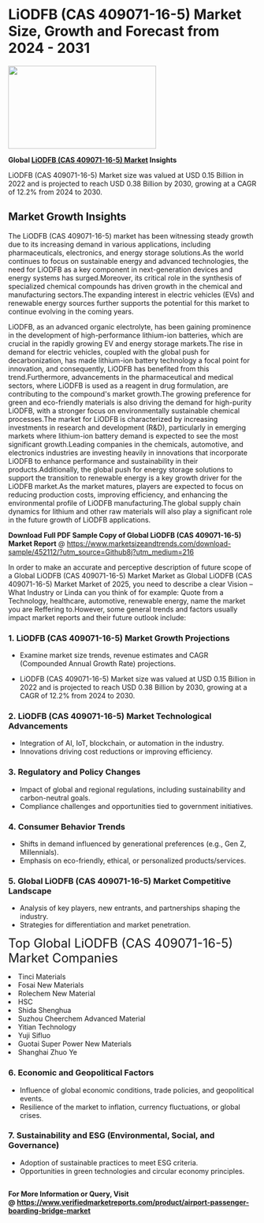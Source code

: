 <H1>LiODFB (CAS 409071-16-5) Market Size, Growth and Forecast from 2024 - 2031</H1><img class="aligncenter size-medium wp-image-584254" src="https://thirdeyenews.in/wp-content/uploads/2024/09/Global-Market-Research-300x168.jpeg" alt="" width="300" height="168" /><p><strong>Global&nbsp;<a href="https://www.marketsizeandtrends.com/download-sample/452112/?utm_source=Github8j?utm_medium=216">LiODFB (CAS 409071-16-5) Market</a> Insights</strong></p><p>LiODFB (CAS 409071-16-5) Market size was valued at USD 0.15 Billion in 2022 and is projected to reach USD 0.38 Billion by 2030, growing at a CAGR of 12.2% from 2024 to 2030.</p><p><h2>Market Growth Insights</h2> <p>The LiODFB (CAS 409071-16-5) market has been witnessing steady growth due to its increasing demand in various applications, including pharmaceuticals, electronics, and energy storage solutions.As the world continues to focus on sustainable energy and advanced technologies, the need for LiODFB as a key component in next-generation devices and energy systems has surged.Moreover, its critical role in the synthesis of specialized chemical compounds has driven growth in the chemical and manufacturing sectors.The expanding interest in electric vehicles (EVs) and renewable energy sources further supports the potential for this market to continue evolving in the coming years.</p> <p>LiODFB, as an advanced organic electrolyte, has been gaining prominence in the development of high-performance lithium-ion batteries, which are crucial in the rapidly growing EV and energy storage markets.The rise in demand for electric vehicles, coupled with the global push for decarbonization, has made lithium-ion battery technology a focal point for innovation, and consequently, LiODFB has benefited from this trend.Furthermore, advancements in the pharmaceutical and medical sectors, where LiODFB is used as a reagent in drug formulation, are contributing to the compound's market growth.The growing preference for green and eco-friendly materials is also driving the demand for high-purity LiODFB, with a stronger focus on environmentally sustainable chemical processes.The market for LiODFB is characterized by increasing investments in research and development (R&D), particularly in emerging markets where lithium-ion battery demand is expected to see the most significant growth.Leading companies in the chemicals, automotive, and electronics industries are investing heavily in innovations that incorporate LiODFB to enhance performance and sustainability in their products.Additionally, the global push for energy storage solutions to support the transition to renewable energy is a key growth driver for the LiODFB market.As the market matures, players are expected to focus on reducing production costs, improving efficiency, and enhancing the environmental profile of LiODFB manufacturing.The global supply chain dynamics for lithium and other raw materials will also play a significant role in the future growth of LiODFB applications.<p><span class=""><strong>Download Full PDF Sample Copy of Global LiODFB (CAS 409071-16-5) Market Report</strong> @ <a href="https://www.marketsizeandtrends.com/download-sample/452112/?utm_source=Github8j?utm_medium=216" target="_blank">https://www.marketsizeandtrends.com/download-sample/452112/?utm_source=Github8j?utm_medium=216</a></span></p><p>In order to make an accurate and perceptive description of future scope of a Global&nbsp;LiODFB (CAS 409071-16-5) Market Market as Global&nbsp;LiODFB (CAS 409071-16-5) Market Market of 2025, you need to describe a clear Vision &ndash; What Industry or Linda can you think of for example: Quote from a Technology, healthcare, automotive, renewable energy, name the market you are Reffering to.However, some general trends and factors usually impact market reports and their future outlook include:</p><h3>1.&nbsp;<strong>LiODFB (CAS 409071-16-5) Market Growth Projections</strong></h3><ul><li>Examine market size trends, revenue estimates and CAGR (Compounded Annual Growth Rate) projections.</li><li><p>LiODFB (CAS 409071-16-5) Market size was valued at USD 0.15 Billion in 2022 and is projected to reach USD 0.38 Billion by 2030, growing at a CAGR of 12.2% from 2024 to 2030.</p></li></ul><h3>2.&nbsp;<strong>LiODFB (CAS 409071-16-5) Market Technological Advancements</strong></h3><ul><li>Integration of AI, IoT, blockchain, or automation in the industry.</li><li>Innovations driving cost reductions or improving efficiency.</li></ul><h3>3.&nbsp;<strong>Regulatory and Policy Changes</strong></h3><ul><li>Impact of global and regional regulations, including sustainability and carbon-neutral goals.</li><li>Compliance challenges and opportunities tied to government initiatives.</li></ul><h3>4.&nbsp;<strong>Consumer Behavior Trends</strong></h3><ul><li>Shifts in demand influenced by generational preferences (e.g., Gen Z, Millennials).</li><li>Emphasis on eco-friendly, ethical, or personalized products/services.</li></ul><h3>5.&nbsp;<strong>Global LiODFB (CAS 409071-16-5) Market Competitive Landscape</strong></h3><ul><li>Analysis of key players, new entrants, and partnerships shaping the industry.</li><li>Strategies for differentiation and market penetration.</li></ul><p data-pm-slice="1 1 []"><span style="color: inherit; font-family: inherit; font-size: 25px;">Top Global LiODFB (CAS 409071-16-5) Market Companies</span></p><div class="" data-test-id=""><p><li>Tinci Materials</li><li> Fosai New Materials</li><li> Rolechem New Material</li><li> HSC</li><li> Shida Shenghua</li><li> Suzhou Cheerchem Advanced Material</li><li> Yitian Technology</li><li> Yuji Sifluo</li><li> Guotai Super Power New Materials</li><li> Shanghai Zhuo Ye</li></p></div><h3>6.&nbsp;<strong>Economic and Geopolitical Factors</strong></h3><ul><li>Influence of global economic conditions, trade policies, and geopolitical events.</li><li>Resilience of the market to inflation, currency fluctuations, or global crises.</li></ul><h3>7.&nbsp;<strong>Sustainability and ESG (Environmental, Social, and Governance)</strong></h3><ul><li>Adoption of sustainable practices to meet ESG criteria.</li><li>Opportunities in green technologies and circular economy principles.</li></ul><h2><strong style="font-size: 14px;">For More Information or Query, Visit @&nbsp;</strong><a style="background-color: #ffffff; font-size: 14px;" href="https://www.marketsizeandtrends.com/report/liodfb-cas-409071-16-5-market/" target="_blank">https://www.verifiedmarketreports.com/product/airport-passenger-boarding-bridge-market</a></h2>
